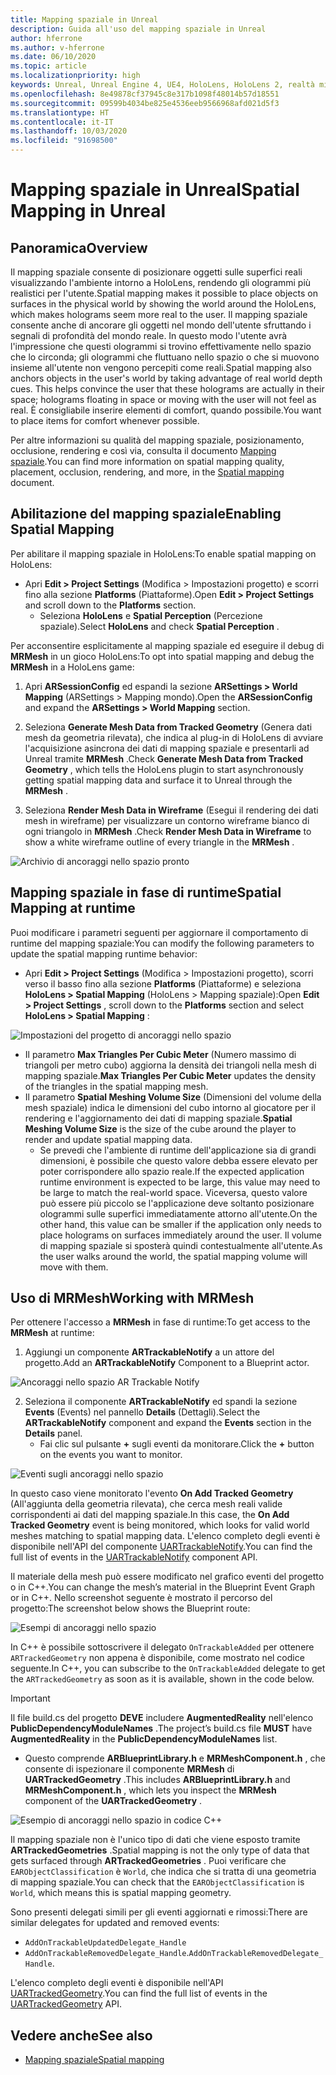 ```yaml
---
title: Mapping spaziale in Unreal
description: Guida all'uso del mapping spaziale in Unreal
author: hferrone
ms.author: v-hferrone
ms.date: 06/10/2020
ms.topic: article
ms.localizationpriority: high
keywords: Unreal, Unreal Engine 4, UE4, HoloLens, HoloLens 2, realtà mista, sviluppo, funzionalità, documentazione, guide, ologrammi, mapping spaziale
ms.openlocfilehash: 8e49878cf37945c8e317b1098f48014b57d18551
ms.sourcegitcommit: 09599b4034be825e4536eeb9566968afd021d5f3
ms.translationtype: HT
ms.contentlocale: it-IT
ms.lasthandoff: 10/03/2020
ms.locfileid: "91698500"
---
```

# <a name="spatial-mapping-in-unreal"></a><span data-ttu-id="3515e-104">Mapping spaziale in Unreal</span><span class="sxs-lookup"><span data-stu-id="3515e-104">Spatial Mapping in Unreal</span></span>

## <a name="overview"></a><span data-ttu-id="3515e-105">Panoramica</span><span class="sxs-lookup"><span data-stu-id="3515e-105">Overview</span></span>
<span data-ttu-id="3515e-106">Il mapping spaziale consente di posizionare oggetti sulle superfici reali visualizzando l'ambiente intorno a HoloLens, rendendo gli ologrammi più realistici per l'utente.</span><span class="sxs-lookup"><span data-stu-id="3515e-106">Spatial mapping makes it possible to place objects on surfaces in the physical world by showing the world around the HoloLens, which makes holograms seem more real to the user.</span></span> <span data-ttu-id="3515e-107">Il mapping spaziale consente anche di ancorare gli oggetti nel mondo dell'utente sfruttando i segnali di profondità del mondo reale. In questo modo l'utente avrà l'impressione che questi ologrammi si trovino effettivamente nello spazio che lo circonda; gli ologrammi che fluttuano nello spazio o che si muovono insieme all'utente non vengono percepiti come reali.</span><span class="sxs-lookup"><span data-stu-id="3515e-107">Spatial mapping also anchors objects in the user's world by taking advantage of real world depth cues. This helps convince the user that these holograms are actually in their space; holograms floating in space or moving with the user will not feel as real.</span></span> <span data-ttu-id="3515e-108">È consigliabile inserire elementi di comfort, quando possibile.</span><span class="sxs-lookup"><span data-stu-id="3515e-108">You want to place items for comfort whenever possible.</span></span>

<span data-ttu-id="3515e-109">Per altre informazioni su qualità del mapping spaziale, posizionamento, occlusione, rendering e così via, consulta il documento [Mapping spaziale](../../design/spatial-mapping.md).</span><span class="sxs-lookup"><span data-stu-id="3515e-109">You can find more information on spatial mapping quality, placement, occlusion, rendering, and more, in the [Spatial mapping](../../design/spatial-mapping.md) document.</span></span>

## <a name="enabling-spatial-mapping"></a><span data-ttu-id="3515e-110">Abilitazione del mapping spaziale</span><span class="sxs-lookup"><span data-stu-id="3515e-110">Enabling Spatial Mapping</span></span>

<span data-ttu-id="3515e-111">Per abilitare il mapping spaziale in HoloLens:</span><span class="sxs-lookup"><span data-stu-id="3515e-111">To enable spatial mapping on HoloLens:</span></span>
- <span data-ttu-id="3515e-112">Apri **Edit > Project Settings** (Modifica > Impostazioni progetto) e scorri fino alla sezione **Platforms** (Piattaforme).</span><span class="sxs-lookup"><span data-stu-id="3515e-112">Open **Edit > Project Settings** and scroll down to the **Platforms** section.</span></span>    
    + <span data-ttu-id="3515e-113">Seleziona **HoloLens** e **Spatial Perception** (Percezione spaziale).</span><span class="sxs-lookup"><span data-stu-id="3515e-113">Select **HoloLens** and check **Spatial Perception** .</span></span>

<span data-ttu-id="3515e-114">Per acconsentire esplicitamente al mapping spaziale ed eseguire il debug di **MRMesh** in un gioco HoloLens:</span><span class="sxs-lookup"><span data-stu-id="3515e-114">To opt into spatial mapping and debug the **MRMesh** in a HoloLens game:</span></span>
1. <span data-ttu-id="3515e-115">Apri **ARSessionConfig** ed espandi la sezione **ARSettings > World Mapping** (ARSettings > Mapping mondo).</span><span class="sxs-lookup"><span data-stu-id="3515e-115">Open the **ARSessionConfig** and expand the **ARSettings > World Mapping** section.</span></span> 

2. <span data-ttu-id="3515e-116">Seleziona **Generate Mesh Data from Tracked Geometry** (Genera dati mesh da geometria rilevata), che indica al plug-in di HoloLens di avviare l'acquisizione asincrona dei dati di mapping spaziale e presentarli ad Unreal tramite **MRMesh** .</span><span class="sxs-lookup"><span data-stu-id="3515e-116">Check **Generate Mesh Data from Tracked Geometry** , which tells the HoloLens plugin to start asynchronously getting spatial mapping data and surface it to Unreal through the **MRMesh** .</span></span> 
3. <span data-ttu-id="3515e-117">Seleziona **Render Mesh Data in Wireframe** (Esegui il rendering dei dati mesh in wireframe) per visualizzare un contorno wireframe bianco di ogni triangolo in **MRMesh** .</span><span class="sxs-lookup"><span data-stu-id="3515e-117">Check **Render Mesh Data in Wireframe** to show a white wireframe outline of every triangle in the **MRMesh** .</span></span> 

![Archivio di ancoraggi nello spazio pronto](images/unreal-spatialmapping-arsettings.PNG)


## <a name="spatial-mapping-at-runtime"></a><span data-ttu-id="3515e-119">Mapping spaziale in fase di runtime</span><span class="sxs-lookup"><span data-stu-id="3515e-119">Spatial Mapping at runtime</span></span>
<span data-ttu-id="3515e-120">Puoi modificare i parametri seguenti per aggiornare il comportamento di runtime del mapping spaziale:</span><span class="sxs-lookup"><span data-stu-id="3515e-120">You can modify the following parameters to update the spatial mapping runtime behavior:</span></span>

- <span data-ttu-id="3515e-121">Apri **Edit > Project Settings** (Modifica > Impostazioni progetto), scorri verso il basso fino alla sezione **Platforms** (Piattaforme) e seleziona **HoloLens > Spatial Mapping** (HoloLens > Mapping spaziale):</span><span class="sxs-lookup"><span data-stu-id="3515e-121">Open **Edit > Project Settings** , scroll down to the **Platforms** section and select **HoloLens > Spatial Mapping** :</span></span> 

![Impostazioni del progetto di ancoraggi nello spazio](images/unreal-spatialmapping-projectsettings.PNG)

- <span data-ttu-id="3515e-123">Il parametro **Max Triangles Per Cubic Meter** (Numero massimo di triangoli per metro cubo) aggiorna la densità dei triangoli nella mesh di mapping spaziale.</span><span class="sxs-lookup"><span data-stu-id="3515e-123">**Max Triangles Per Cubic Meter** updates the density of the triangles in the spatial mapping mesh.</span></span>  
- <span data-ttu-id="3515e-124">Il parametro **Spatial Meshing Volume Size** (Dimensioni del volume della mesh spaziale) indica le dimensioni del cubo intorno al giocatore per il rendering e l'aggiornamento dei dati di mapping spaziale.</span><span class="sxs-lookup"><span data-stu-id="3515e-124">**Spatial Meshing Volume Size** is the size of the cube around the player to render and update spatial mapping data.</span></span>  
    + <span data-ttu-id="3515e-125">Se prevedi che l'ambiente di runtime dell'applicazione sia di grandi dimensioni, è possibile che questo valore debba essere elevato per poter corrispondere allo spazio reale.</span><span class="sxs-lookup"><span data-stu-id="3515e-125">If the expected application runtime environment is expected to be large, this value may need to be large to match the real-world space.</span></span>  <span data-ttu-id="3515e-126">Viceversa, questo valore può essere più piccolo se l'applicazione deve soltanto posizionare ologrammi sulle superfici immediatamente attorno all'utente.</span><span class="sxs-lookup"><span data-stu-id="3515e-126">On the other hand, this value can be smaller if the application only needs to place holograms on surfaces immediately around the user.</span></span> <span data-ttu-id="3515e-127">Il volume di mapping spaziale si sposterà quindi contestualmente all'utente.</span><span class="sxs-lookup"><span data-stu-id="3515e-127">As the user walks around the world, the spatial mapping volume will move with them.</span></span> 

## <a name="working-with-mrmesh"></a><span data-ttu-id="3515e-128">Uso di MRMesh</span><span class="sxs-lookup"><span data-stu-id="3515e-128">Working with MRMesh</span></span>
<span data-ttu-id="3515e-129">Per ottenere l'accesso a **MRMesh** in fase di runtime:</span><span class="sxs-lookup"><span data-stu-id="3515e-129">To get access to the **MRMesh** at runtime:</span></span>
1. <span data-ttu-id="3515e-130">Aggiungi un componente **ARTrackableNotify** a un attore del progetto.</span><span class="sxs-lookup"><span data-stu-id="3515e-130">Add an **ARTrackableNotify** Component to a Blueprint actor.</span></span> 

![Ancoraggi nello spazio AR Trackable Notify](images/unreal-spatialmapping-artrackablenotify.PNG)

2. <span data-ttu-id="3515e-132">Seleziona il componente **ARTrackableNotify** ed spandi la sezione **Events** (Events) nel pannello **Details** (Dettagli).</span><span class="sxs-lookup"><span data-stu-id="3515e-132">Select the **ARTrackableNotify** component and expand the **Events** section in the **Details** panel.</span></span> 
    - <span data-ttu-id="3515e-133">Fai clic sul pulsante **+** sugli eventi da monitorare.</span><span class="sxs-lookup"><span data-stu-id="3515e-133">Click the **+** button on the events you want to monitor.</span></span> 

![Eventi sugli ancoraggi nello spazio](images/unreal-spatialmapping-events.PNG)

<span data-ttu-id="3515e-135">In questo caso viene monitorato l'evento **On Add Tracked Geometry** (All'aggiunta della geometria rilevata), che cerca mesh reali valide corrispondenti ai dati del mapping spaziale.</span><span class="sxs-lookup"><span data-stu-id="3515e-135">In this case, the **On Add Tracked Geometry** event is being monitored, which looks for valid world meshes matching to spatial mapping data.</span></span> <span data-ttu-id="3515e-136">L'elenco completo degli eventi è disponibile nell'API del componente [UARTrackableNotify](https://docs.unrealengine.com/API/Runtime/AugmentedReality/UARTrackableNotifyComponent/index.html).</span><span class="sxs-lookup"><span data-stu-id="3515e-136">You can find the full list of events in the [UARTrackableNotify](https://docs.unrealengine.com/API/Runtime/AugmentedReality/UARTrackableNotifyComponent/index.html) component API.</span></span> 

<span data-ttu-id="3515e-137">Il materiale della mesh può essere modificato nel grafico eventi del progetto o in C++.</span><span class="sxs-lookup"><span data-stu-id="3515e-137">You can change the mesh’s material in the Blueprint Event Graph or in C++.</span></span> <span data-ttu-id="3515e-138">Nello screenshot seguente è mostrato il percorso del progetto:</span><span class="sxs-lookup"><span data-stu-id="3515e-138">The screenshot below shows the Blueprint route:</span></span> 

![Esempi di ancoraggi nello spazio](images/unreal-spatialmapping-example.PNG)

<span data-ttu-id="3515e-140">In C++ è possibile sottoscrivere il delegato `OnTrackableAdded` per ottenere `ARTrackedGeometry` non appena è disponibile, come mostrato nel codice seguente.</span><span class="sxs-lookup"><span data-stu-id="3515e-140">In C++, you can subscribe to the `OnTrackableAdded` delegate to get the `ARTrackedGeometry` as soon as it is available, shown in the code below.</span></span> 

> [!IMPORTANT]
> <span data-ttu-id="3515e-141">Il file build.cs del progetto **DEVE** includere **AugmentedReality** nell'elenco **PublicDependencyModuleNames** .</span><span class="sxs-lookup"><span data-stu-id="3515e-141">The project’s build.cs file **MUST** have **AugmentedReality** in the **PublicDependencyModuleNames** list.</span></span>
> - <span data-ttu-id="3515e-142">Questo comprende **ARBlueprintLibrary.h** e **MRMeshComponent.h** , che consente di ispezionare il componente **MRMesh** di **UARTrackedGeometry** .</span><span class="sxs-lookup"><span data-stu-id="3515e-142">This includes **ARBlueprintLibrary.h** and **MRMeshComponent.h** , which lets you inspect the **MRMesh** component of the **UARTrackedGeometry** .</span></span> 

![Esempio di ancoraggi nello spazio in codice C++](images/unreal-spatialmapping-examplecode.PNG)

<span data-ttu-id="3515e-144">Il mapping spaziale non è l'unico tipo di dati che viene esposto tramite **ARTrackedGeometries** .</span><span class="sxs-lookup"><span data-stu-id="3515e-144">Spatial mapping is not the only type of data that gets surfaced through **ARTrackedGeometries** .</span></span> <span data-ttu-id="3515e-145">Puoi verificare che `EARObjectClassification` è `World`, che indica che si tratta di una geometria di mapping spaziale.</span><span class="sxs-lookup"><span data-stu-id="3515e-145">You can check that the `EARObjectClassification` is `World`, which means this is spatial mapping geometry.</span></span> 

<span data-ttu-id="3515e-146">Sono presenti delegati simili per gli eventi aggiornati e rimossi:</span><span class="sxs-lookup"><span data-stu-id="3515e-146">There are similar delegates for updated and removed events:</span></span> 
- `AddOnTrackableUpdatedDelegate_Handle` 
- <span data-ttu-id="3515e-147">`AddOnTrackableRemovedDelegate_Handle`.</span><span class="sxs-lookup"><span data-stu-id="3515e-147">`AddOnTrackableRemovedDelegate_Handle`.</span></span> 

<span data-ttu-id="3515e-148">L'elenco completo degli eventi è disponibile nell'API [UARTrackedGeometry](https://docs.unrealengine.com/API/Runtime/AugmentedReality/UARTrackedGeometry/index.html).</span><span class="sxs-lookup"><span data-stu-id="3515e-148">You can find the full list of events in the [UARTrackedGeometry](https://docs.unrealengine.com/API/Runtime/AugmentedReality/UARTrackedGeometry/index.html) API.</span></span>

## <a name="see-also"></a><span data-ttu-id="3515e-149">Vedere anche</span><span class="sxs-lookup"><span data-stu-id="3515e-149">See also</span></span>
* [<span data-ttu-id="3515e-150">Mapping spaziale</span><span class="sxs-lookup"><span data-stu-id="3515e-150">Spatial mapping</span></span>](../../design/spatial-mapping.md)
